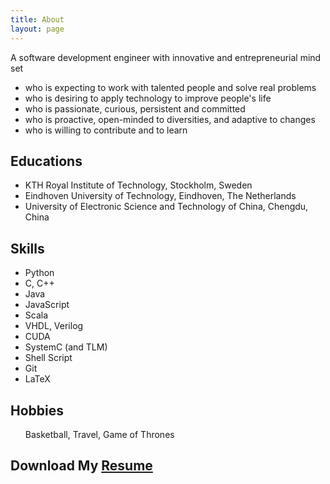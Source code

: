 ```yaml
---
title: About
layout: page
---
```

<!-- ![Profile Image]({{ site.url }}/{{ site.picture }}) -->

A software development engineer with innovative and entrepreneurial mind set
<ul class="me">
  <li>who is expecting to work with talented people and solve real problems</li>
  <li>who is desiring to apply technology to improve people's life</li>
	<li>who is passionate, curious, persistent and committed</li>
  <li>who is proactive, open-minded to diversities, and adaptive to changes</li>
  <li>who is willing to contribute and to learn</li>
</ul>


<h2>Educations</h2>

<ul class="educations">
	<li>KTH Royal Institute of Technology, Stockholm, Sweden</li>
	<li>Eindhoven University of Technology, Eindhoven, The Netherlands</li>
	<li>University of Electronic Science and Technology of China, Chengdu, China</li>
</ul>

<!-- <li></li> -->


<h2>Skills</h2>

<ul class="skill-list">
	<li>Python</li>
	<li>C, C++</li>
	<li>Java</li>
	<li>JavaScript</li>
<!-- 	<li>Apache Spark</li> -->
	<li>Scala</li>
	<li>VHDL, Verilog</li>
	<li>CUDA</li>
	<li>SystemC (and TLM)</li>
	<li>Shell Script</li>
	<li>Git</li>
	<li>LaTeX</li>
</ul>


<h2>Hobbies</h2>

<ul class="hobbies">
	Basketball, Travel, Game of Thrones
</ul>


<h2>Download My <a href="https://fluency03.github.io/cv.pdf">Resume</a></h2>

<!-- <iframe src="//www.slideshare.net/slideshow/embed_code/key/airtnCyx84PJ3l" width="668" height="714" frameborder="0" marginwidth="0" marginheight="0" scrolling="no" style="border:1px solid #CCC; border-width:1px; margin-bottom:5px; max-width: 100%;" allowfullscreen> </iframe> <div style="margin-bottom:5px"> <strong> <a href="//www.slideshare.net/ChangLiu61/cv-62744815" title="cv" target="_blank">cv</a> </strong> from <strong><a href="//www.slideshare.net/ChangLiu61" target="_blank">Chang Liu</a></strong> </div> -->

<!-- <h2>Projects</h2>

<ul>
	<li><a href="https://github.com/">Lorem Lorem</a></li>
	<li><a href="https://github.com/">Ipsum Dolor</a></li>
	<li><a href="https://github.com/">Dolor Lorem</a></li>
</ul> -->
